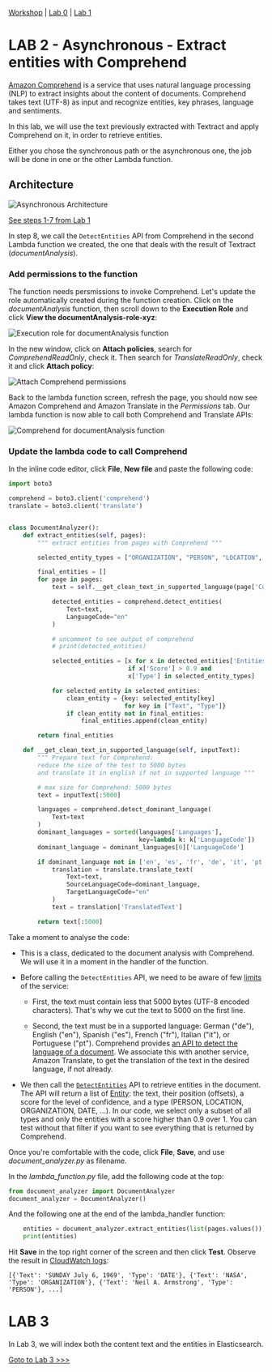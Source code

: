 [Workshop](../../README.md) | [Lab 0](../../Lab0/README.md) | [Lab 1](../../Lab1/README.md)

# LAB 2 - Asynchronous - Extract entities with Comprehend

[Amazon Comprehend](https://docs.aws.amazon.com/comprehend/latest/dg/what-is.html) is a service that uses natural language processing (NLP) to extract insights about the content of documents. Comprehend takes text (UTF-8) as input and recognize entities, key phrases, language and sentiments.

In this lab, we will use the text previously extracted with Textract and apply Comprehend on it, in order to retrieve entities.

Either you chose the synchronous path or the asynchronous one, the job will be done in one or the other Lambda function.

<a name="archi_async"></a> 

## Architecture
![Asynchronous Architecture](images/textract_async_archi.png)

[See steps 1-7 from Lab 1](../Lab1/README.md#archi_async)

In step 8, we call the ``DetectEntities`` API from Comprehend in the second Lambda function we created, the one that deals with the result of Textract (*documentAnalysis*).

### Add permissions to the function
The function needs persmissions to invoke Comprehend. Let's update the role automatically created during the function creation. Click on the *documentAnalysis* function, then scroll down to the **Execution Role** and click **View the documentAnalysis-role-xyz**:

![Execution role for documentAnalysis function](../Lab1/images/exec_role_lambda2.png)

In the new window, click on **Attach policies**, search for *ComprehendReadOnly*, check it. Then search for *TranslateReadOnly*, check it and click **Attach policy**:

![Attach Comprehend permissions](../../Synchronous/Lab2/images/comprehend_managed_role.png)

Back to the lambda function screen, refresh the page, you should now see Amazon Comprehend and Amazon Translate in the *Permissions* tab. Our lambda function is now able to call both Comprehend and Translate APIs:

![Comprehend for documentAnalysis function](images/comprehend_lambda2.png)

### Update the lambda code to call Comprehend

In the inline code editor, click **File**, **New file** and paste the following code:

```python
import boto3

comprehend = boto3.client('comprehend')
translate = boto3.client('translate')


class DocumentAnalyzer():
    def extract_entities(self, pages):
        """ extract entities from pages with Comprehend """

        selected_entity_types = ["ORGANIZATION", "PERSON", "LOCATION", "DATE"]

        final_entities = []
        for page in pages:
            text = self.__get_clean_text_in_supported_language(page['Content'])

            detected_entities = comprehend.detect_entities(
                Text=text,
                LanguageCode="en"
            )

            # uncomment to see output of comprehend
            # print(detected_entities)

            selected_entities = [x for x in detected_entities['Entities']
                                 if x['Score'] > 0.9 and
                                 x['Type'] in selected_entity_types]

            for selected_entity in selected_entities:
                clean_entity = {key: selected_entity[key]
                                for key in ["Text", "Type"]}
                if clean_entity not in final_entities:
                    final_entities.append(clean_entity)

        return final_entities

    def __get_clean_text_in_supported_language(self, inputText):
        """ Prepare text for Comprehend:
        reduce the size of the text to 5000 bytes
        and translate it in english if not in supported language """

        # max size for Comprehend: 5000 bytes
        text = inputText[:5000]

        languages = comprehend.detect_dominant_language(
            Text=text
        )
        dominant_languages = sorted(languages['Languages'],
                                    key=lambda k: k['LanguageCode'])
        dominant_language = dominant_languages[0]['LanguageCode']

        if dominant_language not in ['en', 'es', 'fr', 'de', 'it', 'pt']:
            translation = translate.translate_text(
                Text=text,
                SourceLanguageCode=dominant_language,
                TargetLanguageCode="en"
            )
            text = translation['TranslatedText']

        return text[:5000]

```

Take a moment to analyse the code:

 - This is a class, dedicated to the document analysis with Comprehend. We will use it in a moment in the handler of the function.

 - Before calling the ``DetectEntities`` API, we need to be aware of few [limits](https://docs.aws.amazon.com/comprehend/latest/dg/API_DetectEntities.html#API_DetectEntities_RequestParameters) of the service: 

   - First, the text must contain less that 5000 bytes (UTF-8 encoded characters). That's why we cut the text to 5000 on the first line.
  
   - Second, the text must be in a supported language: German ("de"), English ("en"), Spanish ("es"), French ("fr"), Italian ("it"), or Portuguese ("pt"). Comprehend provides [an API to detect the language of a document](https://docs.aws.amazon.com/comprehend/latest/dg/API_DetectDominantLanguage.html). We associate this with another service, Amazon Translate, to get the translation of the text in the desired language, if not already.

- We then call the [``DetectEntities``](https://docs.aws.amazon.com/comprehend/latest/dg/API_DetectEntities.html) API to retrieve entities in the document. The API will return a list of [Entity](https://docs.aws.amazon.com/comprehend/latest/dg/API_Entity.html): the text, their position (offsets), a score for the level of confidence, and a type (PERSON, LOCATION, ORGANIZATION, DATE, ...). In our code, we select only a subset of all types and only the entities with a score higher than 0.9 over 1. You can test without that filter if you want to see everything that is returned by Comprehend.

Once you're comfortable with the code, click **File**, **Save**, and use *document_analyzer.py* as filename.

In the *lambda_function.py* file, add the following code at the top:

```python
from document_analyzer import DocumentAnalyzer
document_analyzer = DocumentAnalyzer()
```

And the following one at the end of the lambda_handler function:

```python
    entities = document_analyzer.extract_entities(list(pages.values()))
    print(entities)
```
Hit **Save** in the top right corner of the screen and then click **Test**. Observe the result in [CloudWatch logs](https://console.aws.amazon.com/cloudwatch/home?region=us-east-1#logs:prefix=/aws/lambda/documentAnalysis): 

```
[{'Text': 'SUNDAY July 6, 1969', 'Type': 'DATE'}, {'Text': 'NASA', 'Type': 'ORGANIZATION'}, {'Text': 'Neil A. Armstrong', 'Type': 'PERSON'}, ...]
```

# LAB 3
In Lab 3, we will index both the content text and the entities in Elasticsearch.

[Goto to Lab 3 >>>](../Lab3/README.md)
